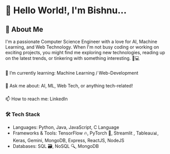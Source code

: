 # 👋 Hello World!, I'm Bishnu...

## 🚀 About Me
I'm a passionate Computer Science Engineer with a love for AI, Machine Learning, and Web Technology. When I'm not busy coding or working on exciting projects, you might find me exploring new technologies, reading up on the latest trends, or tinkering with something interesting. 🧠💻

###
🌱 I’m currently learning: Machine Learning / Web-Development
###
💬 Ask me about: AI, ML, Web Tech, or anything tech-related!
###
📫 How to reach me: LinkedIn

### 🛠 Tech Stack
- Languages: Python, Java, JavaScript, C Language
- Frameworks & Tools: TensorFlow 🔥, PyTorch 🧠, Streamlit , Tableau📊, Keras, Gemini, MongoDB, Express, ReactJS, NodeJS 
- Databases: SQL 🗃, NoSQL 🔍, MongoDB
